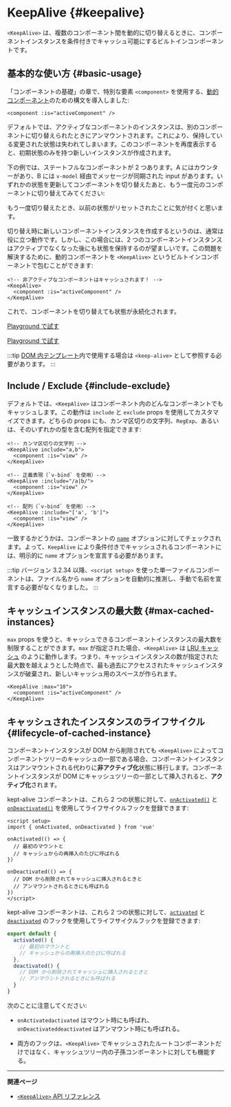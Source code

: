 <script setup>
import SwitchComponent from './keep-alive-demos/SwitchComponent.vue'
</script>

# KeepAlive {#keepalive}

`<KeepAlive>` は、複数のコンポーネント間を動的に切り替えるときに、コンポーネントインスタンスを条件付きでキャッシュ可能にするビルトインコンポーネントです。

## 基本的な使い方 {#basic-usage}

「コンポーネントの基礎」の章で、特別な要素 `<component>` を使用する、[動的コンポーネント](/guide/essentials/component-basics#dynamic-components)のための構文を導入しました:

```vue-html
<component :is="activeComponent" />
```

デフォルトでは、アクティブなコンポーネントのインスタンスは、別のコンポーネントに切り替えられたときにアンマウントされます。これにより、保持している変更された状態は失われてしまいます。このコンポーネントを再度表示すると、初期状態のみを持つ新しいインスタンスが作成されます。

下の例では、ステートフルなコンポーネントが 2 つあります。A にはカウンターがあり、B には `v-model` 経由でメッセージが同期された input があります。いずれかの状態を更新してコンポーネントを切り替えたあと、もう一度元のコンポーネントに切り替えてみてください:

<SwitchComponent />

もう一度切り替えたとき、以前の状態がリセットされたことに気が付くと思います。

切り替え時に新しいコンポーネントインスタンスを作成するというのは、通常は役に立つ動作です。しかし、この場合には、2 つのコンポーネントインスタンスはアクティブでなくなった後にも状態を保持するのが望ましいです。この問題を解決するために、動的コンポーネントを `<KeepAlive>` というビルトインコンポーネントで包むことができます:

```vue-html
<!-- 非アクティブなコンポーネントはキャッシュされます！ -->
<KeepAlive>
  <component :is="activeComponent" />
</KeepAlive>
```

これで、コンポーネントを切り替えても状態が永続化されます。

<SwitchComponent use-KeepAlive />

<div class="composition-api">

[Playground で試す](https://play.vuejs.org/#eNqtUsFOwzAM/RWrl4IGC+cqq2h3RFw495K12YhIk6hJi1DVf8dJSllBaAJxi+2XZz8/j0lhzHboeZIl1NadMA4sd73JKyVaozsHI9hnJqV+feJHmODY6RZS/JEuiL1uTTEXtiREnnINKFeAcgZUqtbKOqj7ruPKwe6s2VVguq4UJXEynAkDx1sjmeMYAdBGDFBLZu2uShre6ioJeaxIduAyp0KZ3oF7MxwRHWsEQmC4bXXDJWbmxpjLBiZ7DwptMUFyKCiJNP/BWUbO8gvnA+emkGKIgkKqRrRWfh+Z8MIWwpySpfbxn6wJKMGV4IuSs0UlN1HVJae7bxYvBuk+2IOIq7sLnph8P9u5DJv5VfpWWLaGqTzwZTCOM/M0IaMvBMihd04ruK+lqF/8Ajxms8EFbCiJxR8khsP6ncQosLWnWV6a/kUf2nqu75Fby04chA0iPftaYryhz6NBRLjdtajpHZTWPio=)

</div>
<div class="options-api">

[Playground で試す](https://play.vuejs.org/#eNqtU8tugzAQ/JUVl7RKWveMXFTIseofcHHAiawasPxArRD/3rVNSEhbpVUrIWB3x7PM7jAkuVL3veNJmlBTaaFsVraiUZ22sO0alcNedw2s7kmIPHS1ABQLQDEBAMqWvwVQzffMSQuDz1aI6VreWpPCEBtsJppx4wE1s+zmNoIBNLdOt8cIjzut8XAKq3A0NAIY/QNveFEyi8DA8kZJZjlGALQWPVSSGfNYJjVvujIJeaxItuMyo6JVzoJ9VxwRmtUCIdDfNV3NJWam5j7HpPOY8BEYkwxySiLLP1AWkbK4oHzmXOVS9FFOSM3jhFR4WTNfRslcO54nSwJKcCD4RsnZmJJNFPXJEl8t88quOuc39fCrHalsGyWcnJL62apYNoq12UQ8DLEFjCMy+kKA7Jy1XQtPlRTVqx+Jx6zXOJI1JbH4jejg3T+KbswBzXnFlz9Tjes/V/3CjWEHDsL/OYNvdCE8Wu3kLUQEhy+ljh+brFFu)

</div>

:::tip
[DOM 内テンプレート](/guide/essentials/component-basics#in-dom-template-parsing-caveats)内で使用する場合は `<keep-alive>` として参照する必要があります。
:::

## Include / Exclude {#include-exclude}

デフォルトでは、`<KeepAlive>` はコンポーネント内のどんなコンポーネントでもキャッシュします。この動作は `include` と `exclude` props を使用してカスタマイズできます。どちらの props にも、カンマ区切りの文字列、`RegExp`、あるいは、そのいずれかの型を含む配列を指定できます:

```vue-html
<!-- カンマ区切りの文字列 -->
<KeepAlive include="a,b">
  <component :is="view" />
</KeepAlive>

<!-- 正義表現（`v-bind` を使用）-->
<KeepAlive :include="/a|b/">
  <component :is="view" />
</KeepAlive>

<!-- 配列（`v-bind` を使用）-->
<KeepAlive :include="['a', 'b']">
  <component :is="view" />
</KeepAlive>
```

一致するかどうかは、コンポーネントの [`name`](/api/options-misc#name) オプションに対してチェックされます。よって、`KeepAlive` により条件付きでキャッシュされるコンポーネントには、明示的に `name` オプションを宣言する必要があります。

:::tip
バージョン 3.2.34 以降、`<script setup>` を使った単一ファイルコンポーネントは、ファイル名から `name` オプションを自動的に推測し、手動で名前を宣言する必要がなくなりました。
:::

## キャッシュインスタンスの最大数 {#max-cached-instances}

`max` props を使うと、キャッシュできるコンポーネントインスタンスの最大数を制限することができます。`max` が指定された場合、`<KeepAlive>` は [LRU キャッシュ](<https://en.wikipedia.org/wiki/Cache_replacement_policies#Least_recently_used_(LRU)>) のように動作します。つまり、キャッシュインスタンスの数が指定された最大数を越えようとした時点で、最も過去にアクセスされたキャッシュインスタンスが破棄され、新しいキャッシュ用のスペースが作られます。

```vue-html
<KeepAlive :max="10">
  <component :is="activeComponent" />
</KeepAlive>
```

## キャッシュされたインスタンスのライフサイクル {#lifecycle-of-cached-instance}

コンポーネントインスタンスが DOM から削除されても `<KeepAlive>` によってコンポーネントツリーのキャッシュの一部である場合、コンポーネントインスタンスはアンマウントされる代わりに**非アクティブ化**状態に移行します。コンポーネントインスタンスが DOM にキャッシュツリーの一部として挿入されると、**アクティブ化**されます。

<div class="composition-api">

kept-alive コンポーネントは、これら 2 つの状態に対して、[`onActivated()`](/api/composition-api-lifecycle#onactivated) と [`onDeactivated()`](/api/composition-api-lifecycle#ondeactivated) を使用してライフサイクルフックを登録できます:

```vue
<script setup>
import { onActivated, onDeactivated } from 'vue'

onActivated(() => {
  // 最初のマウントと
  // キャッシュからの再挿入のたびに呼ばれる
})

onDeactivated(() => {
  // DOM から削除されてキャッシュに挿入されるときと
  // アンマウントされるときにも呼ばれる
})
</script>
```

</div>
<div class="options-api">

kept-alive コンポーネントは、これら 2 つの状態に対して、[`activated`](/api/options-lifecycle#activated) と [`deactivated`](/api/options-lifecycle#deactivated) のフックを使用してライフサイクルフックを登録できます:

```js
export default {
  activated() {
    // 最初のマウントと
    // キャッシュからの再挿入のたびに呼ばれる
  },
  deactivated() {
    // DOM から削除されてキャッシュに挿入されるときと
    // アンマウントされるときにも呼ばれる
  }
}
```

</div>

次のことに注意してください:

- <span class="composition-api">`onActivated`</span><span class="options-api">`activated`</span> はマウント時にも呼ばれ、 <span class="composition-api">`onDeactivated`</span><span class="options-api">`deactivated`</span> はアンマウント時にも呼ばれる。

- 両方のフックは、`<KeepAlive>` でキャッシュされたルートコンポーネントだけではなく、キャッシュツリー内の子孫コンポーネントに対しても機能する。

---

**関連ページ**

- [`<KeepAlive>` API リファレンス](/api/built-in-components#keepalive)
